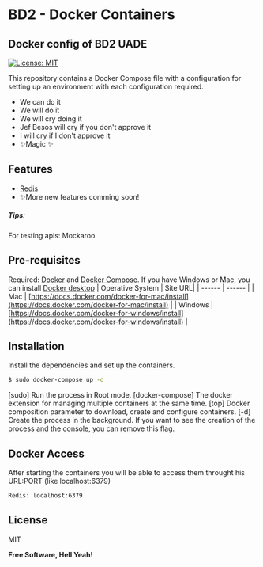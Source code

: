 # BD2 - Docker Containers
## Docker config of BD2 UADE

[![License: MIT](https://img.shields.io/badge/License-MIT-yellow.svg)](https://opensource.org/licenses/MIT)

This repository contains a Docker Compose file with a configuration for setting up an environment with each configuration required.

- We can do it
- We will do it
- We will cry doing it
- Jef Besos will cry if you don't approve it
- I will cry if I don't approve it
- ✨Magic ✨

## Features

- [Redis](https://redis.io)
- ✨More new features comming soon!

##### Tips:
For testing apis: Mockaroo

## Pre-requisites

Required: [Docker](https://www.docker.com/) and [Docker Compose](https://docs.docker.com/compose/).
If you have Windows or Mac, you can install [Docker desktop](https://docs.docker.com/desktop/dashboard/)
| Operative System | Site URL|
| ------ | ------ |
| Mac | [https://docs.docker.com/docker-for-mac/install](https://docs.docker.com/docker-for-mac/install) |
| Windows | [https://docs.docker.com/docker-for-windows/install](https://docs.docker.com/docker-for-windows/install) |

## Installation

Install the dependencies and set up the containers.

```sh
$ sudo docker-compose up -d
```
[sudo] Run the process in Root mode.
[docker-compose] The docker extension for managing multiple containers at the same time.
[top] Docker composition parameter to download, create and configure containers.
[-d] Create the process in the background. If you want to see the creation of the process and the console, you can remove this flag.


## Docker Access

After starting the containers you will be able to access them throught his URL:PORT (like localhost:6379)

```sh
Redis: localhost:6379
```

## License

MIT

**Free Software, Hell Yeah!**
